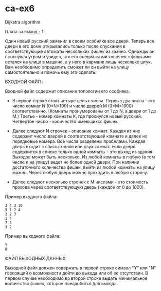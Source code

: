 # ca-ex6
Dijkstra algorithm

Плата за выход - 1

Один новый русский заменил в своем особняке все двери. 
Теперь все двери в его доме открывались только после опускания в соответствующие автоматы нескольких фишек из казино.
Однажды он проснулся утром и увидел, что его специальный кошелек с фишками остался на улице в машине, 
а у него в кармане лишь несколько штук. 
Вам необходимо определить сможет ли он выйти на улицу самостоятельно и помочь ему это сделать.
 
ВХОДНОЙ ФАЙЛ :
 
Входной файл содержит описание топологии его особняка. 
- В первой строке стоят четыре целых числа. 
Первые два числа - это число комнат N (0<N<100) и число дверей M (0<M<1000) соответственно. 
(Комнаты пронумерованы от 1 до N, а двери от 1 до M.) Третье - номер комнаты К, где проснулся новый русский. 
Четвертое число - количество имеющихся фишек. 

- Далее следуют N строчек - описание комнат. 
Каждая из них содержит число дверей в соответствующей комнате и далее их порядковые номера. 
Все числа разделены пробелами. 
Каждая дверь входит в список одной или двух комнат. 
Если дверь содержится в списке только одной комнаты - это выход из здания.
Выходов может быть несколько. 
Из любой комнаты в любую (в том числе и на улицу) ведет не более одной двери. 
При наличии достаточного количества фишек, выйти из любой комнаты на улицу можно. 
Через любую дверь можно проходить в любую сторону. 
- Далее следуют несколько строчек с М числами - это стоимость прохода через соответствующую дверь (каждое от 0 до 1000).
 
Пример входного файла:
```
3 4 3 10 
3 1 2 4 
2 2 3 
1 4 
7 3 
3 2 
```
Пример выходного файла:
```
Y 
8
```

ФАЙЛ ВЫХОДНЫХ ДАННЫХ:

Выходной файл должен содержать в первой строке символ "Y" или "N" 
говорящий о возможности дойти до выхода или об ее отсутствии. 
В первом случае необходимо во второй строке выдать минимальное количество фишек, которое понадобится для выхода.
